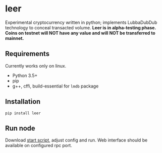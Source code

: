 leer
=====

Experimental cryptocurrency written in python; implements LubbaDubDub technology to conceal transacted volume.
**Leer is in alpha-testing phase. Coins on testnet will NOT have any value and will NOT be transferred to mainnet.**

## Requirements
Currently works only on linux.

* Python 3.5+
* pip
* g++, cffi, build-essential for `lmdb` package

## Installation
`pip install leer`

## Run node
Download [start script](https://github.com/WTRMQDev/leer/blob/master/scripts/start_node.py), adjust config and run. Web interface should be available on configured rpc port.
